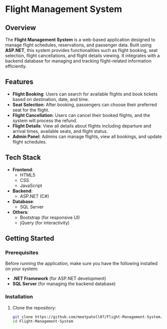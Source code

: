 # Flight Management System

## Overview
The **Flight Management System** is a web-based application designed to manage flight schedules, reservations, and passenger data. Built using **ASP.NET**, this system provides functionalities such as flight booking, seat selection, flight cancellations, and flight details viewing. It integrates with a backend database for managing and tracking flight-related information efficiently.

## Features
- **Flight Booking**: Users can search for available flights and book tickets based on destination, date, and time.
- **Seat Selection**: After booking, passengers can choose their preferred seat for the flight.
- **Flight Cancellation**: Users can cancel their booked flights, and the system will process the refund.
- **Flight Details**: View all details about flights including departure and arrival times, available seats, and flight status.
- **Admin Panel**: Admins can manage flights, view all bookings, and update flight schedules.
  
## Tech Stack
- **Frontend**: 
  - HTML5
  - CSS
  - JavaScript
- **Backend**: 
  - ASP.NET (C#)
- **Database**: 
  - SQL Server
- **Others**: 
  - Bootstrap (for responsive UI)
  - jQuery (for interactivity)

## Getting Started

### Prerequisites
Before running the application, make sure you have the following installed on your system:
- **.NET Framework** (for ASP.NET development)
- **SQL Server** (for managing the backend database)

### Installation

1. Clone the repository:
   ```bash
   git clone https://github.com/meetpatell07/Flight-Management-System.git
   cd Flight-Management-System
    ```